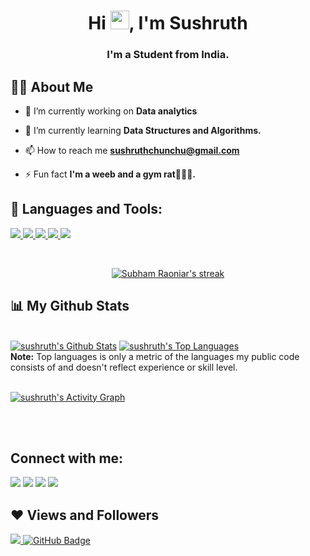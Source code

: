 

<h1 align="center">Hi <img src="https://raw.githubusercontent.com/MartinHeinz/MartinHeinz/master/wave.gif" width="30px">, I'm Sushruth</h1>
<h3 align="center">I'm a Student from India.</h3>


## 🙋‍♂️ About Me

- 🔭 I’m currently working on **Data analytics**

- 🌱 I’m currently learning **Data Structures and Algorithms.**

- 📫 How to reach me **sushruthchunchu@gmail.com**

- ⚡ Fun fact **I'm a weeb and a gym rat🏋🏻‍♀️.**

## 🚀 Languages and Tools:

<p align="left"> 
    <a href="https://www.python.org" target="_blank"> <img src="https://img.icons8.com/color/48/000000/python.png"/> </a> 
    <a href="https://www.java.com" target="_blank"> <img src="https://img.icons8.com/color/48/000000/java-coffee-cup-logo.png"/> </a>
    <a href="https://www.w3.org/html/" target="_blank"> <img src="https://img.icons8.com/color/48/000000/html-5.png"/> </a> 
    <a href="https://www.w3schools.com/css/" target="_blank"> <img src="https://img.icons8.com/color/48/000000/css3.png"/> </a> 
    <a style="padding-right:8px;" href="https://www.mysql.com/" target="_blank"> <img src="https://img.icons8.com/fluent/50/000000/mysql-logo.png"/> </a>
</p>

<!-- [![React Badge](https://img.shields.io/badge/-React-61DBFB?style=for-the-badge&labelColor=black&logo=react&logoColor=61DBFB)](#)  [![Javascript Badge](https://img.shields.io/badge/-Javascript-F0DB4F?style=for-the-badge&labelColor=black&logo=javascript&logoColor=F0DB4F)](#) [![Typescript Badge](https://img.shields.io/badge/-Typescript-007acc?style=for-the-badge&labelColor=black&logo=typescript&logoColor=007acc)](#) [![Nodejs Badge](https://img.shields.io/badge/-Nodejs-3C873A?style=for-the-badge&labelColor=black&logo=node.js&logoColor=3C873A)](#) [![GraphQL Badge](https://img.shields.io/badge/-GraphQl-e535ab?style=for-the-badge&labelColor=black&logo=node.js&logoColor=e535ab)](#) -->
<br/>

<p align="center">
    <a href="https://github.com/sushruth2580/github-readme-streak-stats">
        <img title="🔥 Get streak stats for your profile at git.io/streak-stats" alt="Subham Raoniar's streak" src="https://github-readme-streak-stats.herokuapp.com/?user=sushruth2580&theme=black-ice&hide_border=true&stroke=0000&background=060A0CD0"/>
    </a>
</p>

## 📊 My Github Stats

  <br/>
    <a href="https://github.com/sushruth2580/github-readme-stats"><img alt="sushruth's Github Stats" src="https://github-readme-stats.vercel.app/api?username=sushruth2580&show_icons=true&count_private=true&theme=react&hide_border=true&bg_color=0D1117" /></a>
  <a href="https://github.com/sushruth2580/github-readme-stats"><img alt="sushruth's Top Languages" src="https://github-readme-stats.vercel.app/api/top-langs/?username=sushruth2580&langs_count=8&count_private=true&layout=compact&theme=react&hide_border=true&bg_color=0D1117" /></a>
  <br/>
  <b>Note:</b> Top languages is only a metric of the languages my public code consists of and doesn't reflect experience or skill level.


<br/>
<br/>

<a href="https://github.com/sushruth2580/github-readme-activity-graph"><img alt="sushruth's Activity Graph" src="https://activity-graph.herokuapp.com/graph?username=sushruth&bg_color=0D1117&color=5BCDEC&line=5BCDEC&point=FFFFFF&hide_border=true" /></a>

<br/>
<br/>

## Connect with me:
<p align="left">

<a href = "https://www.linkedin.com/in/sushruthchunchu/"><img src="https://img.icons8.com/fluent/50/000000/linkedin.png"/></a>
<a href = "https://www.facebook.com/sushruth.chunchu"><img src="https://img.icons8.com/fluent/50/000000/facebook.png"/></a>
<a href = "https://www.instagram.com/sushruth_chunchu/"><img src="https://img.icons8.com/fluent/50/000000/instagram-new--v3.png"/></a>
<a href = "https://stackoverflow.com/users/12518273/sushruth"><img src="https://img.icons8.com/fluent/48/000000/stackoverflow.png"></a>

</p>

## ❤ Views and Followers
<a href="https://github.com/Meghna-DAS/github-profile-views-counter">
    <img src="https://komarev.com/ghpvc/?username=sushruth2580">
</a>
<a href="https://github.com/sushruth2580?tab=followers"><img src="https://img.shields.io/github/followers/sushruth2580?label=Followers&style=social" alt="GitHub Badge"></a>

